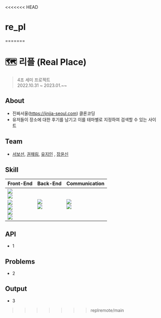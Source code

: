 <<<<<<< HEAD
# re_pl
=======
# 🗺️ 리플 (Real Place)


> 4조 세미 프로젝트<br>
  2022.10.31 ~ 2023.01.~~
  

## About
 - 진짜서울(https://jinjja-seoul.com) 클론코딩
 - 유저들이 장소에 대한 후기를 남기고 이를 테마별로 지정하여 검색할 수 있는 사이트
 
## Team
 - [서보선](https://github.com/sqhtjs0104), [권채림](https://github.com/zzemoo), [유지인](https://github.com/xoxoinny0) , [장윤신](https://github.com/yun-sin)

## Skill

|Front-End|Back-End|Communication|
|:---|:---|:---|
|<img src="https://img.shields.io/badge/HTML5-E34F26?style=flat-square&logo=HTML5&logoColor=white"/></br><img src="https://img.shields.io/badge/CSS-1572B6?style=flat-square&logo=CSS3&logoColor=white" align="left"/></br><img src="https://img.shields.io/badge/Sass-CC6699?style=flat-square&logo=Sass&logoColor=white"/></br><img src="https://img.shields.io/badge/JavaScript-F7DF1E?style=flat-square&logo=JavaScript&logoColor=white"/></br><img src="https://img.shields.io/badge/React-61DAFB?style=flat-square&logo=React&logoColor=white"/></br><img src="https://img.shields.io/badge/Redux-764ABC?style=flat-square&logo=Redux&logoColor=white"/>|<img src="https://img.shields.io/badge/MySQL-4479A1?style=flat-square&logo=MySQL&logoColor=white"/></br><img src="https://img.shields.io/badge/Node.js-339933?style=flat-square&logo=Node.js&logoColor=white"/>|<img src="https://img.shields.io/badge/Figma-F24E1E?style=flat-square&logo=figma&logoColor=white"/></br><img src="https://img.shields.io/badge/Github-181717?style=flat-square&logo=github&logoColor=white"/>|

 
## API
 - 1

## Problems
 - 2
 
## Output
 - 3
>>>>>>> replremote/main
